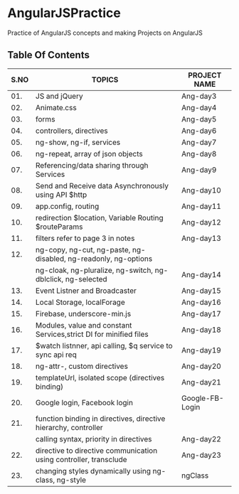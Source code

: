 # AngularJSPractice
Practice of AngularJS concepts and making Projects on AngularJS

## Table Of Contents

|S.NO|        TOPICS                                                        | PROJECT NAME       |
|----|----------------------------------------------------------------------|--------------------|
|01. |     JS and jQuery						                            |    Ang-day3        |
|02. |     Animate.css 						                                |     Ang-day4       |
|03. |     forms							                                |    Ang-day5        |
|04. |     controllers, directives					                        |    Ang-day6        |
|05. |     ng-show, ng-if, services				                            |    Ang-day7        |
|06. |     ng-repeat, array of json objects 			                    |    Ang-day8        |
|07. |     Referencing/data sharing through Services		                |    Ang-day9        |
|08. |     Send and Receive data Asynchronously using API $http             |    Ang-day10       |
|09. |     app.config, routing                                              |    Ang-day11       |
|10. |     redirection $location, Variable Routing $routeParams             |    Ang-day12       |
|11. |     filters refer to page 3 in notes                                 |    Ang-day13       |
|12. |     ng-copy, ng-cut, ng-paste, ng-disabled, ng-readonly, ng-options  |                    |
|    |     ng-cloak, ng-pluralize, ng-switch, ng-dblclick, ng-selected      |  Ang-day14         |
|13. |     Event Listner and Broadcaster                                    |  Ang-day15         |
|14. |     Local Storage, localForage                                       |  Ang-day16         |
|15. |     Firebase, underscore-min.js                                      |  Ang-day17         |
|16. |     Modules, value and constant Services,strict DI for minified files|  Ang-day18         |
|17. |     $watch listnner, api calling, $q service to sync api req         |  Ang-day19         |
|18. |     ng-attr-, custom directives                                      |  Ang-day20         |
|19. |     templateUrl, isolated scope (directives binding)                 |  Ang-day21         |
|20. |     Google login, Facebook login                                     |  Google-FB-Login   |
|21. |     function binding in directives, directive hierarchy, controller  |                    |
|    |     calling syntax, priority in directives                           |  Ang-day22         |
|22. |     directive to directive communication using controller, transclude|  Ang-day23         |
|23. |     changing styles dynamically using ng-class, ng-style             |  ngClass           |